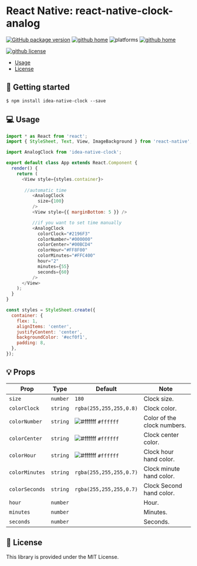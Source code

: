 # React Native: react-native-clock-analog

[![GitHub package version](https://img.shields.io/github/package-json/v/kishor98100/idea-native-analog-clock)](https://github.com/kishor98100/idea-native-analog-clock)
[![github home](https://img.shields.io/npm/v/idea-native-clock)](https://www.npmjs.com/package/idea-native-clock)
![platforms](https://img.shields.io/badge/platforms-Android%20%7C%20iOS-brightgreen.svg?style=flat&colorB=191A17)
[![github home](https://img.shields.io/badge/kishor98100-idea--native--clock-blue)](https://github.com/kishor98100/idea-native-analog-clock)


[![github license](https://img.shields.io/npm/l/idea-native-clock)](https://github.com/kishor98100/idea-native-analog-clock)


-   [Usage](#-usage)
-   [License](#-license)

## 📖 Getting started

`$ npm install idea-native-clock --save`


## 💻 Usage

```javascript
import * as React from 'react';
import { StyleSheet, Text, View, ImageBackground } from 'react-native';

import AnalogClock from 'idea-native-clock';

export default class App extends React.Component {
  render() {
    return (
      <View style={styles.container}>
       
       //automatic time
          <AnalogClock
            size={100}
          />
          <View style={{ marginBottom: 5 }} />

          //if you want to set time manually 
          <AnalogClock
            colorClock="#2196F3"
            colorNumber="#000000"
            colorCenter="#00BCD4"
            colorHour="#FF8F00"
            colorMinutes="#FFC400"
            hour="2"
            minutes={55}
            seconds={60}
          />
      </View>
    );
  }
}

const styles = StyleSheet.create({
  container: {
    flex: 1,
    alignItems: 'center',
    justifyContent: 'center',
    backgroundColor: '#ecf0f1',
    padding: 8,
  },
});
```

## 💡 Props

| Prop              | Type       | Default | Note                                                                                                       |
| ----------------- | ---------- | ------- | ---------------------------------------------------------------------------------------------------------- |
| `size`       | `number`   |  `180`  | Clock size.
| `colorClock`      | `string`   | `rgba(255,255,255,0.8)` | Clock color.
| `colorNumber`      | `string`   | ![#ffffff](https://placehold.it/15/ffffff/000000?text=+) `#ffffff` | Color of the clock numbers.
| `colorCenter`      | `string`   | ![#ffffff](https://placehold.it/15/ffffff/000000?text=+) `#ffffff` | Clock center color.
| `colorHour`      | `string`   | ![#ffffff](https://placehold.it/15/ffffff/000000?text=+) `#ffffff`  | Clock hour hand color.
| `colorMinutes`      | `string`   | `rgba(255,255,255,0.7)`  | Clock minute  hand color.
| `colorSeconds`      | `string`   | `rgba(255,255,255,0.7)`  | Clock  Second hand color.
| `hour`      | `number`   |  | Hour.
| `minutes`      | `number`   |  | Minutes.
| `seconds`      | `number`   |  | Seconds.

## 📜 License
This library is provided under the MIT License.
